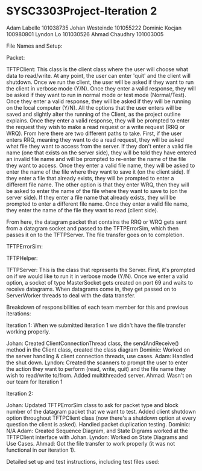 # SYSC3303Project-Iteration 2

Adam Labelle 101038735
Johan Westeinde 101055222
Dominic Kocjan 100980801
Lyndon Lo 101030526
Ahmad Chaudhry 101003005



File Names and Setup:

Packet:

TFTPClient: This class is the client class where the user will choose what data to read/write. At any point, the user can enter 'quit' and the client will shutdown. Once we run the client, the user will be asked if they want to run the client in verbose mode (Y/N). Once they enter a valid response, they will be asked if they want to run in normal mode or test mode (Normal/Test). Once they enter a valid response, they will be asked if they will be running on the local computer (Y/N). All the options that the user enters will be saved and slightly alter the running of the Client, as the project outline explains.
Once they enter a valid response, they will be prompted to enter the request they wish to make a read request or a write request (RRQ or WRQ). From here there are two different paths to take. First, if the user enters RRQ, meaning they want to do a read request, they will be asked what file they want to access from the server. If they don't enter a valid file name (one that exists on the server side), they will be told they have entered an invalid file name and will be prompted to re-enter the name of the file they want to access. Once they enter a valid file name, they will be asked to enter the name of the file where they want to save it (on the client side). If they enter a file that already exists, they will be prompted to enter a different file name. The other option is that they enter WRQ, then they will be asked to enter the name of the file where they want to save to (on the server side). If they enter a file name that already exists, they will be prompted to enter a different file name. Once they enter a valid file name, they enter the name of the file they want to read (client side).

From here, the datagram packet that contains the RRQ or WRQ gets sent from a datagram socket and passed to the TFTPErrorSim, which then passes it on to the TFTPServer. The file transfer goes on to completion.

TFTPErrorSim: 

TFTPHelper:

TFTPServer: This is the class that represents the Server. First, it's prompted on if we would like to run it in verbose mode (Y/N). Once we enter a valid option, a socket of type MasterSocket gets created on port 69 and waits to receive datagrams. When datagrams come in, they get passed on to ServerWorker threads to deal with the data transfer.



Breakdown of responsibilities of each team member for this and previous iterations:

Iteration 1:
When we submitted iteration 1 we didn't have the file transfer working properly.

Johan: Created ClientConnectionThread class, the sendAndReceive() method in the Client class, created the class diagram
Dominic: Worked on the server handling & client connection threads, use cases.
Adam: Handled the shut down.
Lyndon: Created the scanners to prompt the user to enter the action they want to perform (read, write, quit) and the file name they wish to read/write to/from. Added multithreaded server.
Ahmad: Wasn't on our team for Iteration 1


Iteration 2:

Johan: Updated TFTPErrorSim class to ask for packet type and block number of the datagram packet that we want to test. Added client shutdown option throughout TFTPClient class (now there's a shutdown option at every question the client is asked). Handled packet duplication testing.
Dominic: N/A
Adam: Created Sequence Diagram, and State Digrams worked at the TFTPClient interface with Johan.
Lyndon: Worked on State Diagrams and Use Cases.
Ahmad: Got the file transfer to work properly (it was not functional in our iteration 1).



Detailed set up and test instructions, including test files used:
